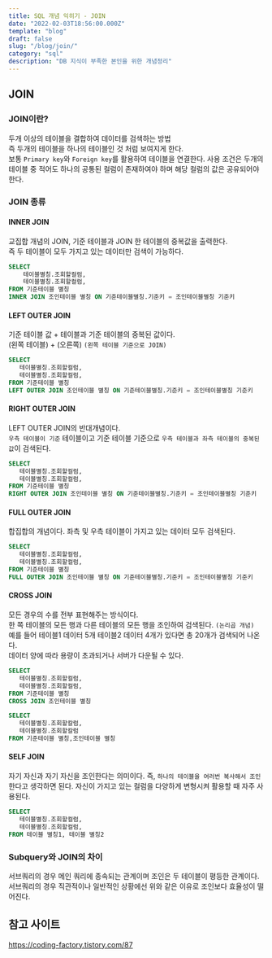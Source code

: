 ```yaml
---
title: SQL 개념 익히기 - JOIN
date: "2022-02-03T18:56:00.000Z"
template: "blog"
draft: false
slug: "/blog/join/"
category: "sql"
description: "DB 지식이 부족한 본인을 위한 개념정리"
---
```



## JOIN
### JOIN이란?
두개 이상의 테이블을 결합하여 데이터를 검색하는 방법   
즉 두개의 테이블을 하나의 테이블인 것 처럼 보여지게 한다.   
보통 `Primary key`와 `Foreign key`를 활용하여 테이블을 연결한다.
사용 조건은 두개의 테이블 중 적어도 하나의 공통된 컬럼이 존재하여야 하며 해당 컬럼의 값은 공유되어야 한다.
### JOIN 종류
#### INNER JOIN
교집합 개념의 JOIN, 기준 테이블과 JOIN 한 테이블의 중복값을 출력한다.   
즉 두 테이블이 모두 가지고 있는 데이터만 검색이 가능하다.
```sql
SELECT 
    테이블별칭.조회할컬럼,
    테이블별칭.조회할컬럼,
FROM 기준테이블 별칭
INNER JOIN 조인테이블 별칭 ON 기준테이블별칭.기준키 = 조인테이블별칭 기준키
```
#### LEFT OUTER JOIN
기준 테이블 값 + 테이블과 기준 테이블의 중복된 값이다.    
(왼쪽 테이블)  + (오른쪽) `(왼쪽 테이블 기준으로 JOIN)`
 ```sql
SELECT 
    테이블별칭.조회할컬럼,
    테이블별칭.조회할컬럼,
FROM 기준테이블 별칭
LEFT OUTER JOIN 조인테이블 별칭 ON 기준테이블별칭.기준키 = 조인테이블별칭 기준키
```
#### RIGHT OUTER JOIN
LEFT OUTER JOIN의 반대개념이다.   
`우측 테이블이 기준` 테이블이고 기준 테이블 기준으로 `우측 테이블과 좌측 테이블의 중복된 값`이 검색된다.
 ```sql
SELECT 
    테이블별칭.조회할컬럼,
    테이블별칭.조회할컬럼,
FROM 기준테이블 별칭
RIGHT OUTER JOIN 조인테이블 별칭 ON 기준테이블별칭.기준키 = 조인테이블별칭 기준키
```
#### FULL OUTER JOIN
합집합의 개념이다. 좌측 및 우측 테이블이 가지고 있는 데이터 모두 검색된다.
 ```sql
SELECT 
    테이블별칭.조회할컬럼,
    테이블별칭.조회할컬럼,
FROM 기준테이블 별칭
FULL OUTER JOIN 조인테이블 별칭 ON 기준테이블별칭.기준키 = 조인테이블별칭 기준키
```
#### CROSS JOIN
모든 경우의 수를 전부 표현해주는 방식이다.   
한 쪽 테이블의 모든 행과 다른 테이블의 모든 행을 조인하여 검색된다. `(논리곱 개념)`   
예를 들어 테이블1 데이터 5개 테이블2 데이터 4개가 있다면 총 20개가 검색되어 나온다.   
데이터 양에 따라 용량이 초과되거나 서버가 다운될 수 있다.
 ```sql
SELECT 
    테이블별칭.조회할컬럼,
    테이블별칭.조회할컬럼,
FROM 기준테이블 별칭
CROSS JOIN 조인테이블 별칭

SELECT
    테이블별칭.조회할칼럼,
    테이블별칭.조회할칼럼
FROM 기준테이블 별칭,조인테이블 별칭
```
#### SELF JOIN
자기 자신과 자기 자신을 조인한다는 의미이다. 즉, `하나의 테이블을 여러번 복사해서 조인`한다고 생각하면 된다. 자신이 가지고 있는 컬럼을 다양하게 변형시켜 활용할 때 자주 사용된다.
 ```sql
SELECT 
    테이블별칭.조회할컬럼,
    테이블별칭.조회할컬럼,
FROM 테이블 별칭1, 테이블 별칭2
```
### Subquery와 JOIN의 차이
서브쿼리의 경우 메인 쿼리에 종속되는 관계이며 조인은 두 테이블이 평등한 관계이다.   
서브쿼리의 경우 직관적이나 일반적인 상황에선 위와 같은 이유로 조인보다 효율성이 떨어진다.

## 참고 사이트
https://coding-factory.tistory.com/87
